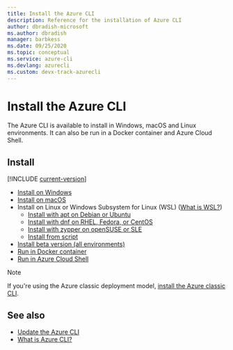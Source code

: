 ```yaml
---
title: Install the Azure CLI
description: Reference for the installation of Azure CLI
author: dbradish-microsoft
ms.author: dbradish
manager: barbkess
ms.date: 09/25/2020
ms.topic: conceptual
ms.service: azure-cli
ms.devlang: azurecli 
ms.custom: devx-track-azurecli
---
```


# Install the Azure CLI

The Azure CLI is available to install in Windows, macOS and Linux environments.  It can also be run in a Docker container and Azure Cloud Shell.

## Install

[!INCLUDE [current-version](includes/current-version.md)]

* [Install on Windows](install-azure-cli-windows.md)
* [Install on macOS](install-azure-cli-macos.md)
* Install on Linux or Windows Subsystem for Linux (WSL) ([What is WSL?](/windows/wsl/about))
  * [Install with apt on Debian or Ubuntu](install-azure-cli-apt.md)
  * [Install with dnf on RHEL, Fedora, or CentOS](install-azure-cli-yum.md)
  * [Install with zypper on openSUSE or SLE](install-azure-cli-zypper.md)
  * [Install from script](install-azure-cli-linux.md)
* [Install beta version (all environments)](install-azure-cli-beta.md)
* [Run in Docker container](run-azure-cli-docker.md)
* [Run in Azure Cloud Shell](/azure/cloud-shell/quickstart)


> [!NOTE]
> If you're using the Azure classic deployment model, [install the Azure classic CLI](install-classic-cli.md).

## See also

* [Update the Azure CLI](update-azure-cli.md)
* [What is Azure CLI?](what-is-azure-cli.md)
